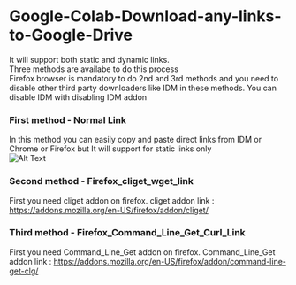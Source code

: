 # Google-Colab-Download-any-links-to-Google-Drive
It will support both static and dynamic links.<br>
Three methods are availabe to do this process<br>
Firefox browser is mandatory to do 2nd and 3rd methods and you need to disable other third party downloaders like IDM in these methods. You can disable IDM with disabling IDM addon

### First method - Normal Link
In this method you can easily copy and paste direct links from IDM or Chrome or Firefox but It will support for static links only<br>
![Alt Text](https://i.ibb.co/vLj1bXR/Normal-link-download-using-IDM.gif)

### Second method - Firefox_cliget_wget_link         
First you need cliget addon on firefox. cliget addon link : https://addons.mozilla.org/en-US/firefox/addon/cliget/


### Third method - Firefox_Command_Line_Get_Curl_Link
First you need Command_Line_Get addon on firefox. Command_Line_Get addon link : https://addons.mozilla.org/en-US/firefox/addon/command-line-get-clg/

